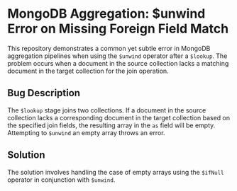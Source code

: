 # MongoDB Aggregation: $unwind Error on Missing Foreign Field Match

This repository demonstrates a common yet subtle error in MongoDB aggregation pipelines when using the `$unwind` operator after a `$lookup`.  The problem occurs when a document in the source collection lacks a matching document in the target collection for the join operation.

## Bug Description

The `$lookup` stage joins two collections.  If a document in the source collection lacks a corresponding document in the target collection based on the specified join fields, the resulting array in the `as` field will be empty.  Attempting to `$unwind` an empty array throws an error.

## Solution

The solution involves handling the case of empty arrays using the `$ifNull` operator in conjunction with `$unwind`.